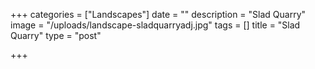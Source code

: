 +++
categories = ["Landscapes"]
date = ""
description = "Slad Quarry"
image = "/uploads/landscape-sladquarryadj.jpg"
tags = []
title = "Slad Quarry"
type = "post"

+++
